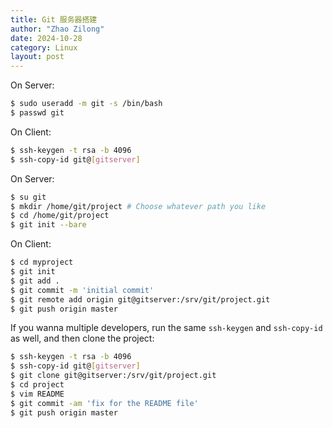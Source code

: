 ```yaml
---
title: Git 服务器搭建
author: "Zhao Zilong"
date: 2024-10-28
category: Linux
layout: post
---
```


On Server:

```bash
$ sudo useradd -m git -s /bin/bash
$ passwd git
```

On Client:

```bash
$ ssh-keygen -t rsa -b 4096
$ ssh-copy-id git@[gitserver]
```

On Server:

```bash
$ su git
$ mkdir /home/git/project # Choose whatever path you like
$ cd /home/git/project
$ git init --bare
```

On Client:

```bash
$ cd myproject
$ git init
$ git add .
$ git commit -m 'initial commit'
$ git remote add origin git@gitserver:/srv/git/project.git
$ git push origin master
```

If you wanna multiple developers, run the same `ssh-keygen` and `ssh-copy-id` as well, and then clone the project:

```bash
$ ssh-keygen -t rsa -b 4096
$ ssh-copy-id git@[gitserver]
$ git clone git@gitserver:/srv/git/project.git
$ cd project
$ vim README
$ git commit -am 'fix for the README file'
$ git push origin master
```

